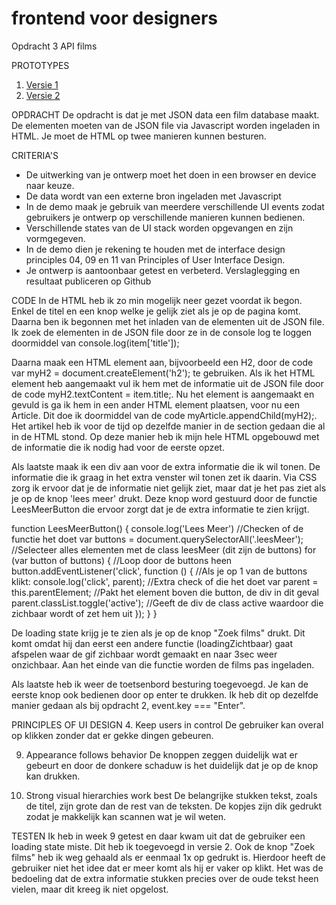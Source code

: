 # frontend voor designers

Opdracht 3      API films

PROTOTYPES
1. [Versie 1](https://esmeebarten.github.io/frontendvoordesigners/opdracht3/v1/)
2. [Versie 2](https://esmeebarten.github.io/frontendvoordesigners/opdracht3/v2/)


OPDRACHT
De opdracht is dat je met JSON data een film database maakt.
De elementen moeten van de JSON file via Javascript worden ingeladen in HTML.
Je moet de HTML op twee manieren kunnen besturen.


CRITERIA'S
- De uitwerking van je ontwerp moet het doen in een browser en device naar keuze.
- De data wordt van een externe bron ingeladen met Javascript
- In de demo maak je gebruik van meerdere verschillende UI events zodat gebruikers je ontwerp op verschillende manieren kunnen bedienen.
- Verschillende states van de UI stack worden opgevangen en zijn vormgegeven.
- In de demo dien je rekening te houden met de interface design principles 04, 09 en 11 van Principles of User Interface Design.
- Je ontwerp is aantoonbaar getest en verbeterd. Verslaglegging en resultaat publiceren op Github


CODE
In de HTML heb ik zo min mogelijk neer gezet voordat ik begon. Enkel de titel en een knop welke je gelijk ziet als je op de pagina komt.
Daarna ben ik begonnen met het inladen van de elementen uit de JSON file.
Ik zoek de elementen in de JSON file door ze in de console log te loggen doormiddel van console.log(item['title']);

Daarna maak een HTML element aan, bijvoorbeeld een H2, door de code var myH2 = document.createElement('h2'); te gebruiken.
Als ik het HTML element heb aangemaakt vul ik hem met de informatie uit de JSON file door de code myH2.textContent = item.title;.
Nu het element is aangemaakt en gevuld is ga ik hem in een ander HTML element plaatsen, voor nu een Article.
Dit doe ik doormiddel van de code myArticle.appendChild(myH2);.
Het artikel heb ik voor de tijd op dezelfde manier in de section gedaan die al in de HTML stond.
Op deze manier heb ik mijn hele HTML opgebouwd met de informatie die ik nodig had voor de eerste opzet.

Als laatste maak ik een div aan voor de extra informatie die ik wil tonen. De informatie die ik graag in het extra venster wil tonen zet ik daarin.
Via CSS zorg ik ervoor dat je de informatie niet gelijk ziet, maar dat je het pas ziet als je op de knop 'lees meer' drukt.
Deze knop word gestuurd door de functie LeesMeerButton die ervoor zorgt dat je de extra informatie te zien krijgt.

function LeesMeerButton() {
console.log('Lees Meer')                                //Checken of de functie het doet
var buttons = document.querySelectorAll('.leesMeer');   //Selecteer alles elementen met de class leesMeer (dit zijn de buttons)
for (var button of buttons) {                           //Loop door de buttons heen
    button.addEventListener('click', function () {      //Als je op 1 van de buttons klikt:
     console.log('click', parent);                      //Extra check of die het doet
    var parent = this.parentElement;                    //Pakt het element boven die button, de div in dit geval
    parent.classList.toggle('active');                  //Geeft de div de class active waardoor die zichbaar wordt of zet hem uit
        });
    }
}

De loading state krijg je te zien als je op de knop "Zoek films" drukt.
Dit komt omdat hij dan eerst een andere functie (loadingZichtbaar) gaat afspelen waar de gif zichbaar wordt gemaakt en naar 3sec weer onzichbaar.
Aan het einde van die functie worden de films pas ingeladen.

Als laatste heb ik weer de toetsenbord besturing toegevoegd.
Je kan de eerste knop ook bedienen door op enter te drukken.
Ik heb dit op dezelfde manier gedaan als bij opdracht 2, event.key === "Enter".


PRINCIPLES OF  UI DESIGN
4. Keep users in control
De gebruiker kan overal op klikken zonder dat er gekke dingen gebeuren.

9. Appearance follows behavior
De knoppen zeggen duidelijk wat er gebeurt en door de donkere schaduw is het duidelijk dat je op de knop kan drukken.

11. Strong visual hierarchies work best
De belangrijke stukken tekst, zoals de titel, zijn grote dan de rest van de teksten.
De kopjes zijn dik gedrukt zodat je makkelijk kan scannen wat je wil weten.


TESTEN
Ik heb in week 9 getest en daar kwam uit dat de gebruiker een loading state miste.
Dit heb ik toegevoegd in versie 2. Ook de knop "Zoek films" heb ik weg gehaald als er eenmaal 1x op gedrukt is.
Hierdoor heeft de gebruiker niet het idee dat er meer komt als hij er vaker op klikt.
Het was de bedoeling dat de extra informatie stukken precies over de oude tekst heen vielen, maar dit kreeg ik niet opgelost.
